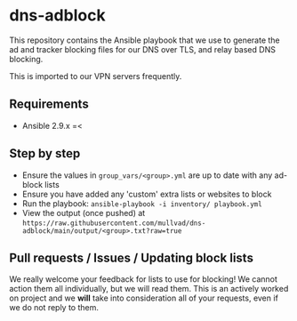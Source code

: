 # dns-adblock

This repository contains the Ansible playbook that we use to generate the ad and tracker blocking files for our DNS over TLS, and relay based DNS blocking.

This is imported to our VPN servers frequently.

## Requirements
- Ansible 2.9.x =<

## Step by step

  - Ensure the values in `group_vars/<group>.yml` are up to date with any ad-block lists
  - Ensure you have added any 'custom' extra lists or websites to block
  - Run the playbook: `ansible-playbook -i inventory/ playbook.yml`
  - View the output (once pushed) at `https://raw.githubusercontent.com/mullvad/dns-adblock/main/output/<group>.txt?raw=true`

## Pull requests / Issues / Updating block lists

We really welcome your feedback for lists to use for blocking! We cannot action them all individually, but we will read them. This is an actively worked on project and we **will** take into consideration all of your requests, even if we do not reply to them.
